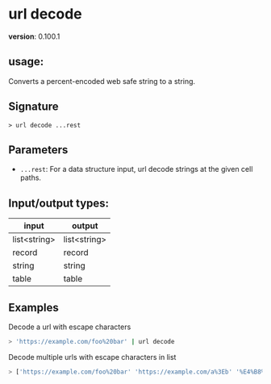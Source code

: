 # url decode

**version**: 0.100.1

## **usage**:

Converts a percent-encoded web safe string to a string.

## Signature

`> url decode ...rest`

## Parameters

- `...rest`: For a data structure input, url decode strings at the given cell paths.

## Input/output types:

| input          | output         |
| -------------- | -------------- |
| list\<string\> | list\<string\> |
| record         | record         |
| string         | string         |
| table          | table          |

## Examples

Decode a url with escape characters

```bash
> 'https://example.com/foo%20bar' | url decode
```

Decode multiple urls with escape characters in list

```bash
> ['https://example.com/foo%20bar' 'https://example.com/a%3Eb' '%E4%B8%AD%E6%96%87%E5%AD%97/eng/12%2034'] | url decode
```
